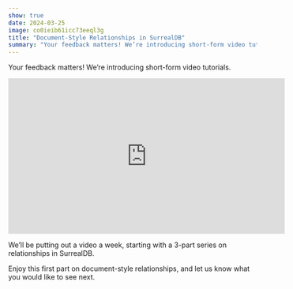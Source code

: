 ```yaml
---
show: true
date: 2024-03-25
image: co0ieib61icc73eeql3g
title: "Document-Style Relationships in SurrealDB"
summary: "Your feedback matters! We’re introducing short-form video tutorials."
---
```


Your feedback matters! We’re introducing short-form video tutorials.

<vid>
<iframe width="560" height="315" src="https://www.youtube.com/embed/TyX45cyZ-W0?si=GnvyZ06XIb321Fh2" title="YouTube video player" frameborder="0" allow="accelerometer; autoplay; clipboard-write; encrypted-media; gyroscope; picture-in-picture; web-share" referrerpolicy="strict-origin-when-cross-origin" allowfullscreen></iframe>
</vid>

We’ll be putting out a video a week, starting with a 3-part series on relationships in SurrealDB.

Enjoy this first part on document-style relationships, and let us know what you would like to see next.